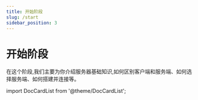 ```yaml
---
title: 开始阶段
slug: /start
sidebar_position: 3
---
```


# 开始阶段

在这个阶段,我们主要为你介绍服务器基础知识,如何区别客户端和服务端、如何选择服务端、如何搭建并连接等。

import DocCardList from '@theme/DocCardList';

<DocCardList />
